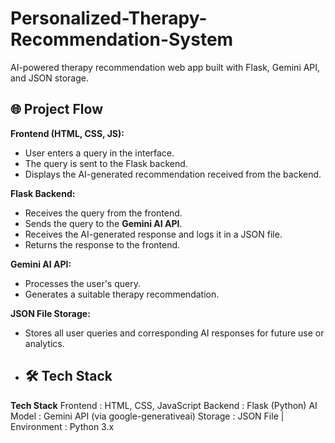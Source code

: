 # Personalized-Therapy-Recommendation-System
AI-powered therapy recommendation web app built with Flask, Gemini API, and JSON storage.

## 🌐 Project Flow

**Frontend (HTML, CSS, JS):**
- User enters a query in the interface.
- The query is sent to the Flask backend.
- Displays the AI-generated recommendation received from the backend.

**Flask Backend:**
- Receives the query from the frontend.
- Sends the query to the **Gemini AI API**.
- Receives the AI-generated response and logs it in a JSON file.
- Returns the response to the frontend.

**Gemini AI API:**
- Processes the user's query.
- Generates a suitable therapy recommendation.

**JSON File Storage:**
- Stores all user queries and corresponding AI responses for future use or analytics.

- ## 🛠️ Tech Stack

**Tech Stack**
Frontend : HTML, CSS, JavaScript
Backend : Flask (Python) 
AI Model : Gemini API (via google-generativeai)
Storage : JSON File |
Environment : Python 3.x 



